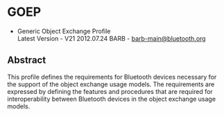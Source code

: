 
# GOEP

- Generic Object Exchange Profile  
  Latest Version - V21 2012.07.24
	BARB - barb-main@bluetooth.org

## Abstract

This profile defines the requirements for Bluetooth devices
necessary for the support of the object exchange usage models. The
requirements are expressed by defining the features and procedures
that are required for interoperability between Bluetooth devices in the
object exchange usage models.
